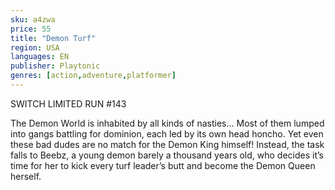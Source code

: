 ```yaml
---
sku: a4zwa
price: 55
title: "Demon Turf"
region: USA
languages: EN
publisher: Playtonic
genres: [action,adventure,platformer]
---
```

 SWITCH LIMITED RUN #143

The Demon World is inhabited by all kinds of nasties... Most of them lumped into gangs battling for dominion, each led by its own head honcho. Yet even these bad dudes are no match for the Demon King himself! Instead, the task falls to Beebz, a young demon barely a thousand years old, who decides it’s time for her to kick every turf leader’s butt and become the Demon Queen herself.